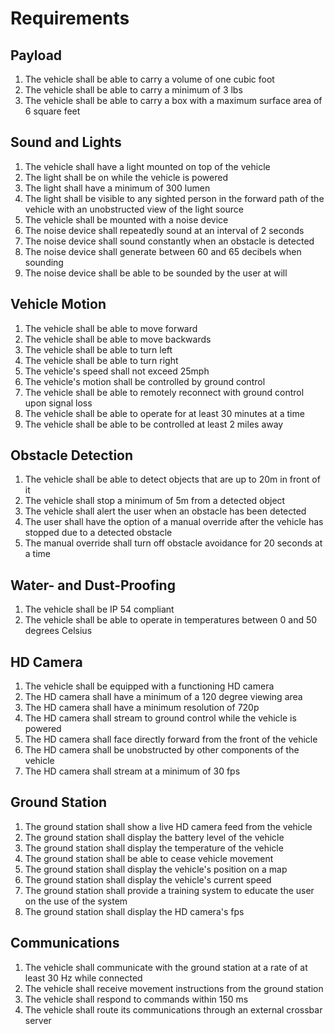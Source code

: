 # Requirements

## Payload
1. The vehicle shall be able to carry a volume of one cubic foot
2. The vehicle shall be able to carry a minimum of 3 lbs
3. The vehicle shall be able to carry a box with a maximum surface area of 6 square feet

## Sound and Lights
1. The vehicle shall have a light mounted on top of the vehicle
2. The light shall be on while the vehicle is powered
3. The light shall have a minimum of 300 lumen
3. The light shall be visible to any sighted person in the forward path of the vehicle with an unobstructed view of the light source
4. The vehicle shall be mounted with a noise device
5. The noise device shall repeatedly sound at an interval of 2 seconds
6. The noise device shall sound constantly when an obstacle is detected
7. The noise device shall generate between 60 and 65 decibels when sounding
8. The noise device shall be able to be sounded by the user at will

## Vehicle Motion
1. The vehicle shall be able to move forward
2. The vehicle shall be able to move backwards
3. The vehicle shall be able to turn left
4. The vehicle shall be able to turn right
5. The vehicle's speed shall not exceed 25mph
6. The vehicle's motion shall be controlled by ground control
8. The vehicle shall be able to remotely reconnect with ground control upon signal loss
9. The vehicle shall be able to operate for at least 30 minutes at a time
10. The vehicle shall be able to be controlled at least 2 miles away

## Obstacle Detection
1. The vehicle shall be able to detect objects that are up to 20m in front of it
2. The vehicle shall stop a minimum of 5m from a detected object
3. The vehicle shall alert the user when an obstacle has been detected
4. The user shall have the option of a manual override after the vehicle has stopped due to a detected obstacle
5. The manual override shall turn off obstacle avoidance for 20 seconds at a time

## Water- and Dust-Proofing
1. The vehicle shall be IP 54 compliant
2. The vehicle shall be able to operate in temperatures between 0 and 50 degrees Celsius

## HD Camera
1. The vehicle shall be equipped with a functioning HD camera
2. The HD camera shall have a minimum of a 120 degree viewing area
3. The HD camera shall have a minimum resolution of 720p
4. The HD camera shall stream to ground control while the vehicle is powered
5. The HD camera shall face directly forward from the front of the vehicle
6. The HD camera shall be unobstructed by other components of the vehicle
7. The HD camera shall stream at a minimum of 30 fps

## Ground Station
1. The ground station shall show a live HD camera feed from the vehicle
2. The ground station shall display the battery level of the vehicle
3. The ground station shall display the temperature of the vehicle
4. The ground station shall be able to cease vehicle movement
5. The ground station shall display the vehicle's position on a map
6. The ground station shall display the vehicle's current speed
8. The ground station shall provide a training system to educate the user on the use of the system
9. The ground station shall display the HD camera's fps

## Communications
1. The vehicle shall communicate with the ground station at a rate of at least 30 Hz while connected
2. The vehicle shall receive movement instructions from the ground station
3. The vehicle shall respond to commands within 150 ms
4. The vehicle shall route its communications through an external crossbar server 
